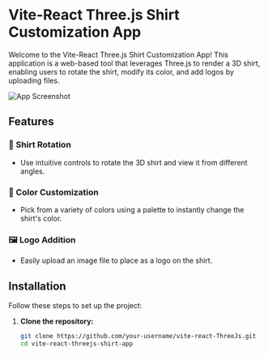 # Vite-React Three.js Shirt Customization App

Welcome to the Vite-React Three.js Shirt Customization App! This application is a web-based tool that leverages Three.js to render a 3D shirt, enabling users to rotate the shirt, modify its color, and add logos by uploading files.

![App Screenshot](/path/to/screenshot.png)

## Features

### 🔄 Shirt Rotation
- Use intuitive controls to rotate the 3D shirt and view it from different angles.

### 🎨 Color Customization
- Pick from a variety of colors using a palette to instantly change the shirt's color.

### 🖼️ Logo Addition
- Easily upload an image file to place as a logo on the shirt.

## Installation

Follow these steps to set up the project:

1. **Clone the repository:**
   ```bash
   git clone https://github.com/your-username/vite-react-ThreeJs.git
   cd vite-react-threejs-shirt-app
